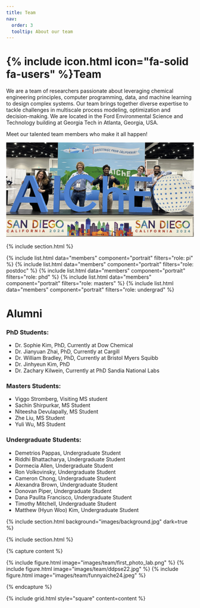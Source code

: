 ```yaml
---
title: Team
nav:
  order: 3
  tooltip: About our team
---
```


# {% include icon.html icon="fa-solid fa-users" %}Team

We are a team of researchers passionate about leveraging chemical engineering principles, computer programming, data, and machine learning to design complex systems. Our team brings together diverse expertise to tackle challenges in multiscale process modeling, optimization and decision-making. We are located in the Ford Environmental Science and Technology building at Georgia Tech in Atlanta, Georgia, USA.

Meet our talented team members who make it all happen!

<div class ="page-image">
<img src="/images/team/ddpseaiche24.jpeg" alt="DDPSE AIChE 2024 Photo">
</div>

{% include section.html %}

{% include list.html data="members" component="portrait" filters="role: pi" %}
{% include list.html data="members" component="portrait" filters="role: postdoc" %}
{% include list.html data="members" component="portrait" filters="role: phd" %}
{% include list.html data="members" component="portrait" filters="role: masters" %}
{% include list.html data="members" component="portrait" filters="role: undergrad" %}

# Alumni
### PhD Students:
- Dr. Sophie Kim, PhD, Currently at Dow Chemical
- Dr. Jianyuan Zhai, PhD, Currently at Cargill
- Dr. William Bradley, PhD, Currently at Bristol Myers Squibb
- Dr. Jinhyeun Kim, PhD
- Dr. Zachary Kilwein, Currently at PhD Sandia National Labs
### Masters Students:
- Viggo Stromberg, Visiting MS student
- Sachin Shirpurkar, MS Student
- Niteesha Devulapally, MS Student
- Zhe Liu, MS Student
- Yuli Wu, MS Student
### Undergraduate Students:
- Demetrios Pappas, Undergraduate Student
- Riddhi Bhattacharya, Undergraduate Student
- Dormecia Allen, Undergraduate Student
- Ron Volkovinsky, Undergraduate Student
- Cameron Chong, Undergraduate Student
- Alexandra Brown, Undergraduate Student
- Donovan Piper, Undergraduate Student
- Dana Paulita Francisco, Undergraduate Student
- Timothy Mitchell, Undergraduate Student
- Matthew (Hyun Woo) Kim, Undergraduate Student

{% include section.html background="images/background.jpg" dark=true %}

{% include section.html %}

{% capture content %}

{% include figure.html image="images/team/first_photo_lab.png" %}
{% include figure.html image="images/team/ddpse22.jpg" %}
{% include figure.html image="images/team/funnyaiche24.jpeg" %}

{% endcapture %}

{% include grid.html style="square" content=content %}
